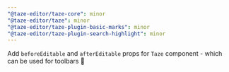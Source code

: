 ```yaml
---
"@taze-editor/taze-core": minor
"@taze-editor/taze": minor
"@taze-editor/taze-plugin-basic-marks": minor
"@taze-editor/taze-plugin-search-highlight": minor
---
```


Add `beforeEditable` and `afterEditable` props for `Taze` component - which can be used for toolbars 🧰
